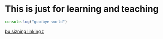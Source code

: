 # This is just for learning and teaching 

```ts
console.log("goodbye world")
```

[bu sizning linkingiz](https://google.com)

